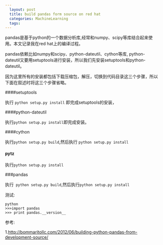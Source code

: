 ```yaml
---
  layout: post
  title: build pandas form source on red hat
  categories: MachineLearning
  tags:
---
```


pandas是基于python的一个数据分析库,经常和numpy、scipy等库结合起来使用。本文记录我在red hat上的编译过程。

pandas依赖比如numpy和scipy、python-dateutil、cython等库, python-dateutil又要用setuptools进行安装，所以我们先安装setuptools和python-dateutil。

因为这里所有的安装都包括下载压缩包，解压，切换到代码目录这三个步骤，所以下面在叙述时将这三个步骤省略。

####setuptools

执行 `python setup.py install` 即完成setuptools的安装， 

####python-dateutil

执行`python setup.py install`即完成安装。

####cython

执行`python setup.py build`,然后执行 `python setup.py install`

#### pytz 

执行`python setup.py install`

###pandas
    
执行` python setup.py build`,然后执行`python setup.py install`

测试:

    python
    >>>import pandas
    >>> print pandas.__version__

参考:

1.http://bommaritollc.com/2012/06/building-python-pandas-from-development-source/ 

